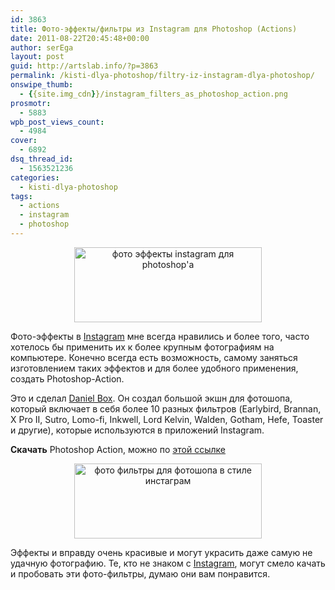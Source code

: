 ```yaml
---
id: 3863
title: Фото-эффекты/фильтры из Instagram для Photoshop (Actions)
date: 2011-08-22T20:45:48+00:00
author: serEga
layout: post
guid: http://artslab.info/?p=3863
permalink: /kisti-dlya-photoshop/filtry-iz-instagram-dlya-photoshop/
onswipe_thumb:
  - {{site.img_cdn}}/instagram_filters_as_photoshop_action.png
prosmotr:
  - 5883
wpb_post_views_count:
  - 4984
cover:
  - 6892
dsq_thread_id:
  - 1563521236
categories:
  - kisti-dlya-photoshop
tags:
  - actions
  - instagram
  - photoshop
---
```

<center>
  <a href="{{site.img_cdn}}/instagram_effects_as_photoshop_action.png"><img src="{{site.img_cdn}}/instagram_effects_as_photoshop_action-300x120.png" alt="фото эффекты instagram для photoshop&#039;a" title="instagram_effects_as_photoshop_action" width="300" height="120" class="alignnone size-medium wp-image-3864" srcset="{{site.img_cdn}}/instagram_effects_as_photoshop_action-300x120.png 300w, {{site.img_cdn}}/instagram_effects_as_photoshop_action.png 500w" sizes="(max-width: 300px) 100vw, 300px" /></a>
</center>

Фото-эффекты в [Instagram](http://artslab.info/tag/instagram/) мне всегда нравились и более того, часто хотелось бы применить их к более крупным фотографиям на компьютере. Конечно всегда есть возможность, самому заняться изготовлением таких эффектов и для более удобного применения, создать Photoshop-Action.

Это и сделал [Daniel Box](http://dbox.tumblr.com/post/5426249009/instagram-filters-as-photoshop-actions). Он создал большой экшн для фотошопа, который включает в себя более 10 разных фильтров (Earlybird, Brannan, X Pro II, Sutro, Lomo-fi, Inkwell, Lord Kelvin, Walden, Gotham, Hefe, Toaster и другие), которые используются в приложений Instagram.

**Скачать** Photoshop Action, можно по [этой ссылке](https://www.box.com/s/nsjh6pubazpdiicnidbs)



<center>
  <a href="{{site.img_cdn}}/instagram_filters_as_photoshop_action.png"><img src="{{site.img_cdn}}/instagram_filters_as_photoshop_action-300x120.png" alt="фото фильтры для фотошопа в стиле инстаграм" title="instagram_filters_as_photoshop_action" width="300" height="120" class="alignnone size-medium wp-image-3865" /></a>
</center>

Эффекты и вправду очень красивые и могут украсить даже самую не удачную фотографию. Те, кто не знаком с [Instagram](http://artslab.info/prilozheniya-dlya-ipod-touchiphone/instagram-fotoset-dlya-vladeltsev-iphone-pereklichka/ "Instagram – Фотосеть для владельцев iPhone (перекличка)"), могут смело качать и пробовать эти фото-фильтры, думаю они вам понравится.